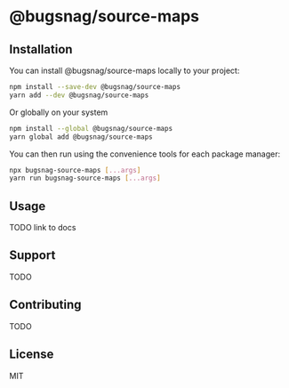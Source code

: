 # @bugsnag/source-maps

## Installation

You can install @bugsnag/source-maps locally to your project:

```sh
npm install --save-dev @bugsnag/source-maps
yarn add --dev @bugsnag/source-maps
```

Or globally on your system

```sh
npm install --global @bugsnag/source-maps
yarn global add @bugsnag/source-maps
```

You can then run using the convenience tools for each package manager:

```sh
npx bugsnag-source-maps [...args]
yarn run bugsnag-source-maps [...args]
```

## Usage

TODO link to docs

## Support

TODO

## Contributing

TODO

## License

MIT
